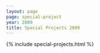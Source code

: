 ```yaml
---
layout: page
page: special-project
year: 2009
title: Special Projects 2009
---
```


{% include special-projects.html %}
